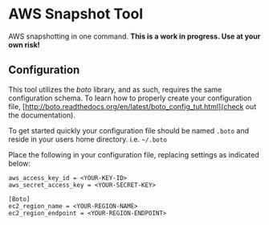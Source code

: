 # AWS Snapshot Tool

AWS snapshotting in one command.
**This is a work in progress. Use at your own risk!**

## Configuration

This tool utilizes the *boto* library, and as such, requires the same configuration schema. To learn how to properly create your configuration file, [http://boto.readthedocs.org/en/latest/boto_config_tut.html](check out the documentation).

To get started quickly your configuration file should be named `.boto` and reside in your users home directory.
i.e. `~/.boto`

Place the following in your configuration file, replacing settings as indicated below:

```[Credentials]
aws_access_key_id = <YOUR-KEY-ID>
aws_secret_access_key = <YOUR-SECRET-KEY>

[Boto]
ec2_region_name = <YOUR-REGION-NAME>
ec2_region_endpoint = <YOUR-REGION-ENDPOINT>
```
